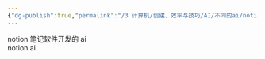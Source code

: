 ```yaml
---
{"dg-publish":true,"permalink":"/3 计算机/创建、效率与技巧/AI/不同的ai/notion ai/","title":"notion ai"}
---
```


notion 笔记软件开发的 ai  
notion ai